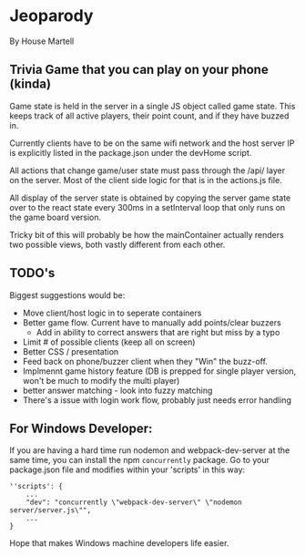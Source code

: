 # Jeoparody
By House Martell

## Trivia Game that you can play on your phone (kinda)

Game state is held in the server in a single JS object called game state. This keeps track of all active players, their point count, and if they have buzzed in.

Currently clients have to be on the same wifi network and the host server IP is explicitly listed in the package.json under the devHome script.

All actions that change game/user state must pass through the /api/ layer on the server.  Most of the client side logic for that is in the actions.js file.

All display of the server state is obtained by copying the server game state over to the react state every 300ms in a setInterval loop that only runs on the game board version.

Tricky bit of this will probably be how the mainContainer actually renders two possible views, both vastly different from each other.


## TODO's

Biggest suggestions would be:

* Move client/host logic in to seperate containers
* Better game flow. Current have to manually add points/clear buzzers
    * Add in ability to correct answers that are right but miss by a typo
* Limit # of possible clients (keep all on screen)
* Better CSS / presentation
* Feed back on phone/buzzer client when they "Win" the buzz-off.
* Implmennt game history feature (DB is prepped for single player version, won't be much to modify the multi player)
* better answer matching - look into fuzzy matching
* There's a issue with login work flow, probably just needs error handling

## For Windows Developer:

If you are having a hard time run nodemon and webpack-dev-server at the same time, you can install the npm `concurrently` package. Go to your package.json file and modifies within your 'scripts' in this way: 

    ''scripts': {
        ...
        "dev": "concurrently \"webpack-dev-server\" \"nodemon server/server.js\"",
        ...
    }

Hope that makes Windows machine developers life easier.

